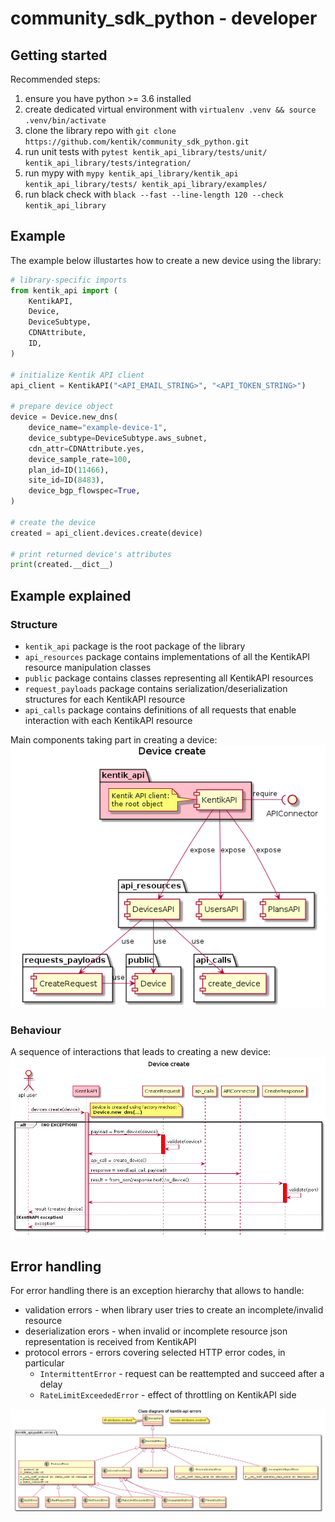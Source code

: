 # community_sdk_python - developer

## Getting started

Recommended steps:
1. ensure you have python >= 3.6 installed
1. create dedicated virtual environment with `virtualenv .venv && source .venv/bin/activate`
1. clone the library repo with `git clone https://github.com/kentik/community_sdk_python.git`
1. run unit tests with `pytest kentik_api_library/tests/unit/ kentik_api_library/tests/integration/`
1. run mypy with `mypy kentik_api_library/kentik_api kentik_api_library/tests/ kentik_api_library/examples/`
1. run black check with `black --fast --line-length 120 --check kentik_api_library`

## Example

The example below illustartes how to create a new device using the library:

```python
# library-specific imports
from kentik_api import (
    KentikAPI,
    Device,
    DeviceSubtype,
    CDNAttribute,
    ID,
)

# initialize Kentik API client
api_client = KentikAPI("<API_EMAIL_STRING>", "<API_TOKEN_STRING>")

# prepare device object
device = Device.new_dns(
    device_name="example-device-1",
    device_subtype=DeviceSubtype.aws_subnet,
    cdn_attr=CDNAttribute.yes,
    device_sample_rate=100,
    plan_id=ID(11466),
    site_id=ID(8483),
    device_bgp_flowspec=True,
)

# create the device
created = api_client.devices.create(device)

# print returned device's attributes
print(created.__dict__)
```

## Example explained

### Structure

- `kentik_api` package is the root package of the library
- `api_resources` package contains implementations of all the KentikAPI resource manipulation classes
- `public` package contains classes representing all KentikAPI resources
- `request_payloads` package contains serialization/deserialization structures for each KentikAPI resource
- `api_calls` package contains definitions of all requests that enable interaction with each KentikAPI resource

Main components taking part in creating a device:  
![Create Device - Component Diagram](./diagrams/device_create_component.png)

### Behaviour

A sequence of interactions that leads to creating a new device:  
![Create Device - Sequence Diagram](./diagrams/device_create_sequence.png)

## Error handling

For error handling there is an exception hierarchy that allows to handle:
- validation errors - when library user tries to create an incomplete/invalid resource
- deserialization erors - when invalid or incomplete resource json representation is received from KentikAPI
- protocol errors - errors covering selected HTTP error codes, in particular
  - `IntermittentError` - request can be reattempted and succeed after a delay
  - `RateLimitExceededError` - effect of throttling on KentikAPI side

![Exception Hierarchy - Class Diagram](./diagrams/error_hierarchy_class.png)
